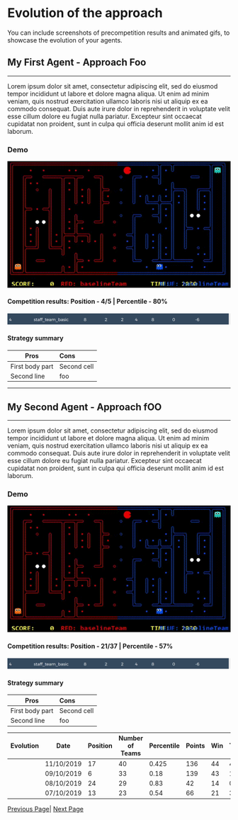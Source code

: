 # Evolution of the approach

You can include screenshots of precompetition results and animated gifs, to showcase the evolution of your agents.

## My First Agent - Approach Foo
----

Lorem ipsum dolor sit amet, consectetur adipiscing elit, sed do eiusmod tempor incididunt ut labore et dolore magna aliqua. Ut enim ad minim veniam, quis nostrud exercitation ullamco laboris nisi ut aliquip ex ea commodo consequat. Duis aute irure dolor in reprehenderit in voluptate velit esse cillum dolore eu fugiat nulla pariatur. Excepteur sint occaecat cupidatat non proident, sunt in culpa qui officia deserunt mollit anim id est laborum.

### Demo

![Demo 1](demo1.gif)

#### Competition results: Position - 4/5 | Percentile - 80%

![Demo 1](standing1.png)

#### Strategy summary

| Pros | Cons |
|-----------------|:-------------|
| First body part | Second cell  |
| Second line     | foo          |
----
## My Second Agent - Approach fOO
----


Lorem ipsum dolor sit amet, consectetur adipiscing elit, sed do eiusmod tempor incididunt ut labore et dolore magna aliqua. Ut enim ad minim veniam, quis nostrud exercitation ullamco laboris nisi ut aliquip ex ea commodo consequat. Duis aute irure dolor in reprehenderit in voluptate velit esse cillum dolore eu fugiat nulla pariatur. Excepteur sint occaecat cupidatat non proident, sunt in culpa qui officia deserunt mollit anim id est laborum.
### Demo

![Demo 1](demo1.gif)

#### Competition results: Position - 21/37 | Percentile - 57%

![Demo 1](standing1.png)

#### Strategy summary

| Pros | Cons |
|-----------------|:-------------|
| First body part | Second cell  |
| Second line     | foo          |

Evolution| Date |Position|Number of Teams|Percentile |Points	|Win	|Tie	|Lost	|TOTAL	|FAILED|	Score Balance|
|--------|---|---|---|---|---|---|---|---|---|---|---|
||11/10/2019|17|40|0.425|136|44|4|30|78|0|-34|
||09/10/2019|6|33|0.18|139|43|10|11|64|0|225|
||08/10/2019|24|29|0.83|42|14|0|42|56|39|-66|
||07/10/2019|13|23|0.54|66|21|3|22|46|0|-19|



[Previous Page](/3_approach_evolution)| [Next Page](/4_conclusion)